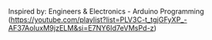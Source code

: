 Inspired by: Engineers & Electronics - Arduino Programming (https://youtube.com/playlist?list=PLV3C-t_tgjGFyXP_-AF37AoIuxM9jzELM&si=E7NY6Id7eVMsPd-z)
